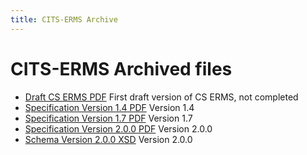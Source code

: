 ```yaml
---
title: CITS-ERMS Archive
---
```

CITS-ERMS Archived files
=======================

- [Draft CS ERMS PDF](./Draft_CS_ERMS.pdf)
  First draft version of CS ERMS, not completed
- [Specification Version 1.4 PDF](./SMURF_SFSB_v1.4.pdf)
  Version 1.4
- [Specification Version 1.7 PDF](./SMURF_ERMS_v1.7.pdf)
  Version 1.7
- [Specification Version 2.0.0 PDF](./CSERMS_v2.0.0.pdf)
  Version 2.0.0
- [Schema Version 2.0.0 XSD](./ERMS_v2_0.xsd)
  Version 2.0.0
